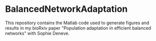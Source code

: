 # BalancedNetworkAdaptation
This repository contains the Matlab code used to generate figures and results in my bioRxiv paper "Population adaptation in efficient balanced networks" with Sophie Deneve. 
